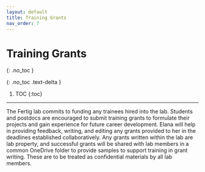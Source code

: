 ```yaml
---
layout: default
title: Training Grants
nav_order: 7
---
```


# Training Grants
{: .no_toc }

{: .no_toc .text-delta }

1. TOC
{:toc}

---

The Fertig lab commits to funding any trainees hired into the lab. Students and postdocs are encouraged to submit training grants to formulate their projects and gain experience for future career development. Elana will help in providing feedback, writing, and editing any grants provided to her in the deadlines established collaboratively. Any grants written within the lab are lab property, and successful grants will be shared with lab members in a common OneDrive folder to provide samples to support training in grant writing. These are to be treated as confidential materials by all lab members.

<!-- just_the_docs:
  # Define which collections are used in just-the-docs
  collections:
    # Reference the "tests" collection
    tests:
      # Give the collection a name
      name: Tests
      # Exclude the collection from the navigation
      # Supports true or false (default)
      # nav_exclude: true
      # Fold the collection in the navigation
      # Supports true or false (default)
      # nav_fold: true  # note: this option is new in v0.4
      # Exclude the collection from the search
      # Supports true or false (default)
      # search_exclude: true -->
